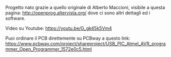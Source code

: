 Progetto nato grazie a quello originale di Alberto Maccioni, visibile a questa pagina:
http://openprog.altervista.org/
dove ci sono altri dettagli ed i software.

Video su Youtube:
https://youtu.be/G_gk45k5Vm4

Puoi ordinare il PCB direttemente su PCBway a questo link:
https://www.pcbway.com/project/shareproject/USB_PIC_Atmel_AVR_programmer_Open_Programmer_1572e0c5.html

